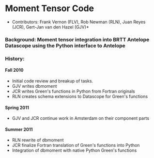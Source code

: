 # Moment Tensor Code
* Contributors: Frank Vernon (FLV), Rob Newman (RLN), Juan Reyes (JCR), Gert-Jan van den Hazel (GJV)*

### Background: Moment tensor integration into BRTT Antelope Datascope using the Python interface to Antelope

### History:

#### Fall 2010
* Initial code review and breakup of tasks. 
* GJV writes dbmoment
* JCR writes Green's functions in Python from Fortran originals
* RLN creates schema extensions to Datascope for Green's functions

#### Spring 2011
* GJV and JCR continue work in Amsterdam on their component parts

#### Summer 2011
* RLN rewrite of dbmoment
* JCR finalize Fortran translation of Green's functions into Python
* Integration of dbmoment with native Python Green's functions
